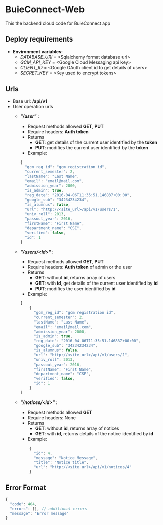 # BuieConnect-Web
This the backend cloud code for BuieConnect app

## Deploy requirements
- **Environment variables:**
    - _DATABASE_URI_ = \<Sqlalchemy format database uri\>
    - _GCM_API_KEY_ = \<Google Cloud Messaging api key\>
    - _CLIENT_ID_ = \<Google OAuth client id to get details of users\>
    - _SECRET_KEY_ = \<Key used to encrypt tokens\>

## Urls
- Base url: **__/api/v1__**
- User operation urls
    - **_"/user"_** : 
        - Request methods allowed **GET**, **PUT**
        - Require headers: **Auth token**
        - Returns 
            - **GET**: get details of the current user identified by the **token**
            - **PUT**: modifies the current user identified by the **token**
        - Example:
        ```javascript
        {
          "gcm_reg_id": "gcm registration id",
          "current_semester": 2,
          "lastName": "Last Name",
          "email": "email@mail.com",
          "admission_year": 2000,
          "is_admin": true,
          "reg_date": "2016-04-06T11:35:51.146837+00:00",
          "google_sub": "34234234234",
          "is_alumnus": false,
          "url": "http://<site_url>/api/v1/users/1",
          "univ_roll": 2013,
          "passout_year": 2016,
          "firstName": "First Name",
          "department_name": "CSE",
          "verified": false,
          "id": 1
        }
        ```
        

    - **_"/users/\<id\>"_** : 
        - Request methods allowed **GET**, **PUT**
        - Require headers: **Auth token** of admin or the user
        - Returns 
            - **GET**: without **id**, returns array of users
            - **GET**: with **id**, get details of the current user identified by **id**
            - **PUT**: modifies the user identified by **id**
        - Example:
        ```javascript
        [
            {
              "gcm_reg_id": "gcm registration id",
              "current_semester": 2,
              "lastName": "Last Name",
              "email": "email@mail.com",
              "admission_year": 2000,
              "is_admin": true,
              "reg_date": "2016-04-06T11:35:51.146837+00:00",
              "google_sub": "34234234234",
              "is_alumnus": false,
              "url": "http://<site_url>/api/v1/users/1",
              "univ_roll": 2013,
              "passout_year": 2016,
              "firstName": "First Name",
              "department_name": "CSE",
              "verified": false,
              "id": 1
            }
        [
        ```   
    - **_"/notices/\<id\>"_** : 
        - Request methods allowed **GET**
        - Require headers: None
        - Returns 
            - **GET**: without **id**, returns array of notices
            - **GET**: with **id**, returns details of the notice identified by **id**
        - Example:
        ```javascript
            {
              "id": 4,
              "message": "Notice Message",
              "title": "Notice title",
              "url": "http://<site url>/api/v1/notices/4"
            }
        ```
         
## Error Format
```javascript
{
  "code": 404,
  "errors": [], // additional errors
  "message": "Error message"
}
```